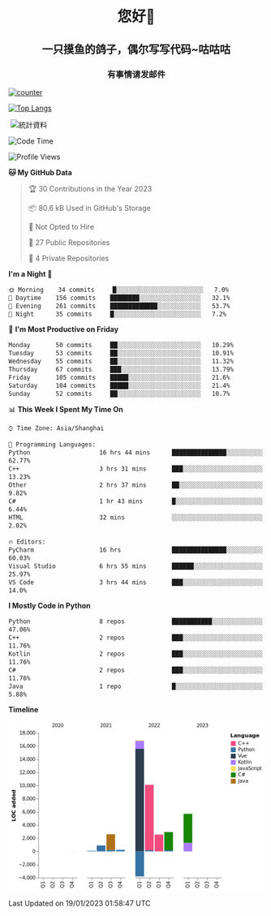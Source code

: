 

<!--
**kitUIN/kitUIN** is a ✨ _special_ ✨ repository because its `README.md` (this file) appears on your GitHub profile.

Here are some ideas to get you started:

- 🔭 I’m currently working on ...
- 🌱 I’m currently learning ...
- 👯 I’m looking to collaborate on ...
- 🤔 I’m looking for help with ...
- 💬 Ask me about ...
- 📫 How to reach me: ...
- 😄 Pronouns: ...
- ⚡ Fun fact: ...
-->
<h1 align="center">您好👋</h1>
<h2 align="center">一只摸鱼的鸽子，偶尔写写代码~咕咕咕</h2>
<h3 align="center">有事情请发邮件</h3>

[![counter](https://count.getloli.com/get/@KitUIN?theme=rule34)](https://count.getloli.com/)

[![Top Langs](https://github-readme-stats.vercel.app/api/top-langs/?username=kitUIN&show_icons=true&theme=gruvbox&locale=cn&layout=compact)](https://github.com/anuraghazra/github-readme-stats)

<p>&nbsp;<img align="center" src="https://github-readme-stats.vercel.app/api?username=kitUIN&show_icons=true&theme=gruvbox&locale=cn" alt="統計資料" /></p>


<!--START_SECTION:waka-->
![Code Time](http://img.shields.io/badge/Code%20Time-803%20hrs%201%20min-blue)

![Profile Views](http://img.shields.io/badge/Profile%20Views-29-blue)

**🐱 My GitHub Data** 

> 🏆 30 Contributions in the Year 2023
 > 
> 📦 80.6 kB Used in GitHub's Storage 
 > 
> 🚫 Not Opted to Hire
 > 
> 📜 27 Public Repositories 
 > 
> 🔑 4 Private Repositories  
 > 
**I'm a Night 🦉** 

```text
🌞 Morning    34 commits     █░░░░░░░░░░░░░░░░░░░░░░░░   7.0% 
🌆 Daytime    156 commits    ████████░░░░░░░░░░░░░░░░░   32.1% 
🌃 Evening    261 commits    █████████████░░░░░░░░░░░░   53.7% 
🌙 Night      35 commits     █░░░░░░░░░░░░░░░░░░░░░░░░   7.2%

```
📅 **I'm Most Productive on Friday** 

```text
Monday       50 commits     ██░░░░░░░░░░░░░░░░░░░░░░░   10.29% 
Tuesday      53 commits     ██░░░░░░░░░░░░░░░░░░░░░░░   10.91% 
Wednesday    55 commits     ██░░░░░░░░░░░░░░░░░░░░░░░   11.32% 
Thursday     67 commits     ███░░░░░░░░░░░░░░░░░░░░░░   13.79% 
Friday       105 commits    █████░░░░░░░░░░░░░░░░░░░░   21.6% 
Saturday     104 commits    █████░░░░░░░░░░░░░░░░░░░░   21.4% 
Sunday       52 commits     ██░░░░░░░░░░░░░░░░░░░░░░░   10.7%

```


📊 **This Week I Spent My Time On** 

```text
⌚︎ Time Zone: Asia/Shanghai

💬 Programming Languages: 
Python                   16 hrs 44 mins      ███████████████░░░░░░░░░░   62.77% 
C++                      3 hrs 31 mins       ███░░░░░░░░░░░░░░░░░░░░░░   13.23% 
Other                    2 hrs 37 mins       ██░░░░░░░░░░░░░░░░░░░░░░░   9.82% 
C#                       1 hr 43 mins        █░░░░░░░░░░░░░░░░░░░░░░░░   6.44% 
HTML                     32 mins             ░░░░░░░░░░░░░░░░░░░░░░░░░   2.02%

🔥 Editors: 
PyCharm                  16 hrs              ███████████████░░░░░░░░░░   60.03% 
Visual Studio            6 hrs 55 mins       ██████░░░░░░░░░░░░░░░░░░░   25.97% 
VS Code                  3 hrs 44 mins       ███░░░░░░░░░░░░░░░░░░░░░░   14.0%

```

**I Mostly Code in Python** 

```text
Python                   8 repos             ███████████░░░░░░░░░░░░░░   47.06% 
C++                      2 repos             ███░░░░░░░░░░░░░░░░░░░░░░   11.76% 
Kotlin                   2 repos             ███░░░░░░░░░░░░░░░░░░░░░░   11.76% 
C#                       2 repos             ███░░░░░░░░░░░░░░░░░░░░░░   11.76% 
Java                     1 repo              █░░░░░░░░░░░░░░░░░░░░░░░░   5.88%

```


**Timeline**

![Chart not found](https://raw.githubusercontent.com/kitUIN/kitUIN/main/charts/bar_graph.png) 


 Last Updated on 19/01/2023 01:58:47 UTC
<!--END_SECTION:waka-->

